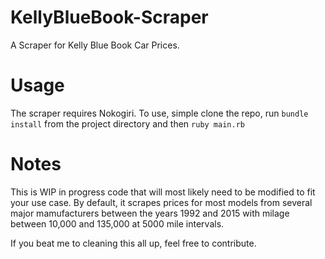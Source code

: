 # KellyBlueBook-Scraper
A Scraper for Kelly Blue Book Car Prices.

# Usage
The scraper requires Nokogiri.
To use, simple clone the repo, run `bundle install` from the project directory and then `ruby main.rb`

# Notes
This is WIP in progress code that will most likely need to be modified to fit your use case. By default, it scrapes prices for most models from several major mamufacturers between the years 1992 and 2015 with milage between 10,000 and 135,000 at 5000 mile intervals.

If you beat me to cleaning this all up, feel free to contribute.
